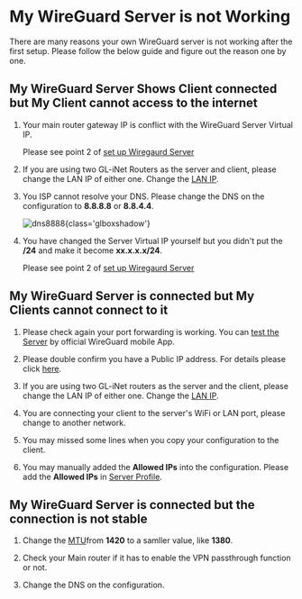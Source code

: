 # My WireGuard Server is not Working

There are many reasons your own WireGuard server is not working after the first setup. Please follow the below guide and figure out the reason one by one.

## My WireGuard Server Shows Client connected but My Client cannot access to the internet

1. Your main router gateway IP is conflict with the WireGuard Server Virtual IP.

    Please see point 2 of [set up Wiregaurd Server](../interface_guide/wireguard_server.md/#setup-wireguard-server)

2. If you are using two GL-iNet Routers as the server and client, please change the LAN IP of either one. Change the [LAN IP](../interface_guide/lan.md).

3. You ISP cannot resolve your DNS. Please change the DNS on the configuration to **8.8.8.8** or **8.8.4.4**.

    ![dns8888](https://static.gl-inet.com/docs/router/en/4/faq/troubleshooting/dns8888.jpg){class='glboxshadow'}

4. You have changed the Server Virtual IP yourself but you didn't put the **/24** and make it become **xx.x.x.x/24**.

    Please see point 2 of [set up Wiregaurd Server](../interface_guide/wireguard_server.md/#setup-wireguard-server)

## My WireGuard Server is connected but My Clients cannot connect to it

1.  Please check again your port forwarding is working. You can [test the Server](../interface_guide/wireguard_server.md/#to-check-if-wireguard-server-is-working-properly) by official WireGuard mobile App.

2.  Please double confirm you have a Public IP address. For details please click [here](../interface_guide/wireguard_server.md/#make-sure-internet-service-provider-assigns-you-a-public-ip-address).
3.  If you are using two GL-iNet routers as the server and the client, please change the LAN IP of either one. Change the [LAN IP](../interface_guide/lan.md).

4.  You are connecting your client to the server's WiFi or LAN port, please change to another network.

5.  You may missed some lines when you copy your configuration to the client.

6.  You may manually added the **Allowed IPs** into the configuration. Please add the **Allowed IPs** in [Server Profile](../tutorials/wireguard_server_access_to_client_lan_side.md/#2-go-to-the-wireguard-server-you-will-see-the-client-ip-gateway-in-profiles-and-click-the-modify-icon).

## My WireGuard Server is connected but the connection is not stable

1.  Change the [MTU](../interface_guide/vpn_dashboard.md/#vpn-client-options)from **1420** to a samller value, like **1380**.

2.  Check your Main router if it has to enable the VPN passthrough function or not.

3.  Change the DNS on the configuration.
